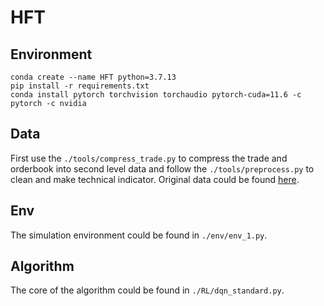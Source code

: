 # HFT
## Environment
  ```
  conda create --name HFT python=3.7.13
  pip install -r requirements.txt
  conda install pytorch torchvision torchaudio pytorch-cuda=11.6 -c pytorch -c nvidia
  ```
## Data
First use the `./tools/compress_trade.py` to compress the trade and orderbook into second level data and follow the `./tools/preprocess.py` to clean and make technical indicator.
Original data could be found [here](https://drive.google.com/drive/folders/1v-rH18d8smqsA0L04mJGWdr4R77vbdjT?usp=sharing).
## Env
The simulation environment could be found in `./env/env_1.py`.
## Algorithm
The core of the algorithm could be found in `./RL/dqn_standard.py`.